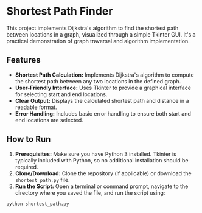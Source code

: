 #  Shortest Path Finder

This project implements Dijkstra's algorithm to find the shortest path between locations in a graph, visualized through a simple Tkinter GUI.  It's a practical demonstration of graph traversal and algorithm implementation.

## Features

* **Shortest Path Calculation:** Implements Dijkstra's algorithm to compute the shortest path between any two locations in the defined graph.
* **User-Friendly Interface:**  Uses Tkinter to provide a graphical interface for selecting start and end locations.
* **Clear Output:** Displays the calculated shortest path and distance in a readable format.
* **Error Handling:** Includes basic error handling to ensure both start and end locations are selected.

## How to Run

1. **Prerequisites:** Make sure you have Python 3 installed.  Tkinter is typically included with Python, so no additional installation should be required.
2. **Clone/Download:** Clone the repository (if applicable) or download the `shortest_path.py` file.
3. **Run the Script:** Open a terminal or command prompt, navigate to the directory where you saved the file, and run the script using:

```bash
python shortest_path.py
